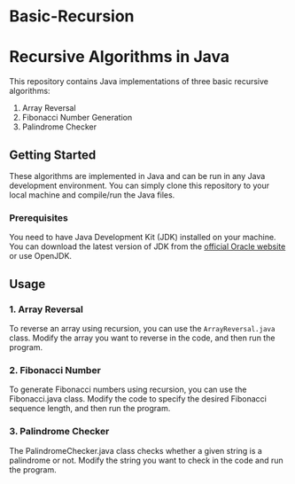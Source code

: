 # Basic-Recursion

# Recursive Algorithms in Java

This repository contains Java implementations of three basic recursive algorithms:

1. Array Reversal
2. Fibonacci Number Generation
3. Palindrome Checker

## Getting Started

These algorithms are implemented in Java and can be run in any Java development environment. You can simply clone this repository to your local machine and compile/run the Java files.

### Prerequisites

You need to have Java Development Kit (JDK) installed on your machine. You can download the latest version of JDK from the [official Oracle website](https://www.oracle.com/java/technologies/javase-downloads.html) or use OpenJDK.

## Usage

### 1. Array Reversal

To reverse an array using recursion, you can use the `ArrayReversal.java` class. Modify the array you want to reverse in the code, and then run the program.

### 2. Fibonacci Number

To generate Fibonacci numbers using recursion, you can use the Fibonacci.java class. Modify the code to specify the desired Fibonacci sequence length, and then run the program.

### 3. Palindrome Checker

The PalindromeChecker.java class checks whether a given string is a palindrome or not. Modify the string you want to check in the code and run the program.
